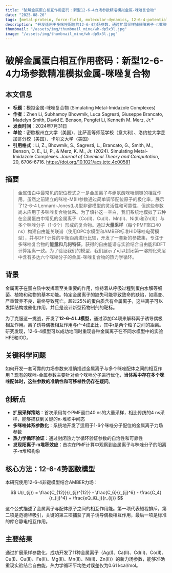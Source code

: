 ```yaml
---
title: "破解金属蛋白相互作用密码：新型12-6-4力场参数精准模拟金属-咪唑复合物"
date: "2025-08-26"
tags: [metal-protein, force-field, molecular-dynamics, 12-6-4-potential, imidazole-complexes, metalloproteins, amber]
description: "开发适用于多咪唑配位的12-6-4力场参数，通过扩展采样捕获阳离子-π堆积效应，热力学循环验证误差仅0.61 kcal/mol，为金属蛋白模拟提供精准工具"
thumbnail: "/assets/img/thumbnail_mine/wh-dp5x3l.jpg"
image: "/assets/img/thumbnail_mine/wh-dp5x3l.jpg"
---
```


# 破解金属蛋白相互作用密码：新型12-6-4力场参数精准模拟金属-咪唑复合物

## 本文信息

- **标题**：模拟金属-咪唑复合物 (Simulating Metal-Imidazole Complexes)
- **作者**：Zhen Li, Subhamoy Bhowmik, Luca Sagresti, Giuseppe Brancato, Madelyn Smith, David E. Benson, Pengfei Li, Kenneth M. Merz, Jr.*
- **发表时间**：2024年7月31日
- **单位**：密歇根州立大学（美国）、比萨高等师范学校（意大利）、洛约拉大学芝加哥分校（美国）、卡尔文大学（美国）
- **引用格式**：Li, Z., Bhowmik, S., Sagresti, L., Brancato, G., Smith, M., Benson, D. E., Li, P., & Merz, K. M., Jr. (2024). Simulating Metal-Imidazole Complexes. *Journal of Chemical Theory and Computation*, 20, 6706-6716. https://doi.org/10.1021/acs.jctc.4c00581

## 摘要

> 金属蛋白中最常见的配位模式之一是金属离子与组氨酸咪唑侧链的相互作用。虽然之前建立的咪唑-M(II)参数通过简单调节配位原子的极化率，展示了12-6-4 Lennard-Jones(LJ)型非键模型的灵活性和可靠性，但这些参数尚未应用于多咪唑复合物体系。为了填补这一空白，我们系统地模拟了五种在金属蛋白中常见的金属离子（Co(II)、Cu(II)、Mn(II)、Ni(II)和Zn(II)）与多个咪唑分子（1-6个）形成的复合物。通过**大量采样**（每个PMF窗口40 ns）构建自由能关联谱（使用OPC水模型和AMBER标准HID咪唑电荷模型），并与DFT计算的平衡距离进行比较，开发了一套新的参数集，专注于多咪唑复合物的**能量和几何特征**。获得的自由能谱与实验结合自由能和DFT计算距离一致。为了验证我们的模型，我们展示了可以封闭第一溶剂化壳层中含有多达六个咪唑分子的金属-咪唑复合物的热力学循环。

## 背景

金属离子在蛋白质中发挥着至关重要的作用，维持着从呼吸过程到蛋白水解等细菌、植物和动物的基本功能。特定金属离子的缺失可能导致致命的缺陷，如癌变、严重营养不良，最终导致死亡。超过25%的蛋白质含有金属离子，这些离子可以发挥结构或催化作用，并且是设计新型药物制剂的靶标。

为了克服这一挑战，开发了**12-6-4 LJ模型**，通过添加C4项来解释离子诱导偶极相互作用。离子诱导偶极相互作用与r^-4成正比，其中r是两个粒子之间的距离。研究发现，12-6-4模型可以成功地同时重现各种金属离子在不同水模型中的实验HFE和IOD。

## 关键科学问题

如何开发一套可靠的力场参数来准确描述金属离子与多个咪唑配体之间的相互作用？现有的咪唑-金属参数主要针对单个咪唑分子进行优化，**当体系中存在多个咪唑配体时，这些参数的准确性和可移植性仍存在疑问**。

## 创新点

- **扩展采样策略**：首次采用每个PMF窗口40 ns的大量采样，相比传统的4 ns采样，能够捕获到关键的π-堆积中间态
- **多咪唑体系参数化**：系统地开发了适用于1-6个咪唑分子配位的金属离子力场参数
- **热力学循环验证**：通过封闭热力学循环验证参数的自洽性和可靠性
- **发现阳离子-π堆积效应**：首次在PMF计算中观察到金属离子与咪唑分子的阳离子-π堆积构象

## 核心方法：12-6-4势函数模型

本研究使用12-6-4非键模型结合AMBER力场：

$$
U(r_{ij}) = \frac{C_{12}}{r_{ij}^{12}} - \frac{C_6}{r_{ij}^6} - \frac{C_4}{r_{ij}^4} + \frac{eQ_iQ_j}{r_{ij}}
$$

这个公式描述了金属离子与配体原子之间的相互作用能。第一项代表短程排斥，第二项是范德华吸引，关键的第三项捕获了离子诱导偶极相互作用，最后一项是标准的库仑静电相互作用。

## 主要结果

通过扩展采样参数化，成功开发了11种金属离子（Ag(I)、Ca(II)、Cd(II)、Co(II)、Cu(I)、Cu(II)、Fe(II)、Mg(II)、Mn(II)、Ni(II)、Zn(II)）的新力场参数，能够准确重现实验结合自由能，热力学循环平均绝对误差仅为0.61 kcal/mol。